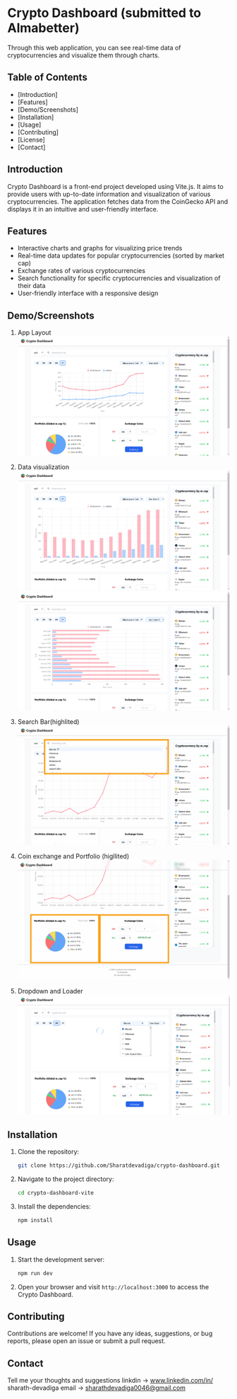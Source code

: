 # Crypto Dashboard (submitted to Almabetter)

Through this web application, you can see real-time data of cryptocurrencies and visualize them through charts.

## Table of Contents

- [Introduction]
- [Features]
- [Demo/Screenshots]
- [Installation]
- [Usage]
- [Contributing]
- [License]
- [Contact]

## Introduction

Crypto Dashboard is a front-end project developed using Vite.js. It aims to provide users with up-to-date information and visualization of various cryptocurrencies. The application fetches data from the CoinGecko API and displays it in an intuitive and user-friendly interface.

## Features

- Interactive charts and graphs for visualizing price trends
- Real-time data updates for popular cryptocurrencies (sorted by market cap)
- Exchange rates of various cryptocurrencies
- Search functionality for specific cryptocurrencies and visualization of their data
- User-friendly interface with a responsive design

## Demo/Screenshots

1. App Layout
   ![App Layout](./screenshots/1.%20Layout.png)

2. Data visualization
   ![vertical bar chart](./screenshots/2.%20Data_Visualization.png)
   ![](./screenshots/2.%20Data_Visualization2.png)

3. Search Bar(highlited)
   ![Horizontal bar chart](./screenshots/3.%20SearchBar.png)

4. Coin exchange and Portfolio (higllited)
   ![Coin exchange and portfolio](./screenshots/4.%20CoinExchange_And_Portfolio.png)

5. Dropdown and Loader
   ![Dropdown and loader](./screenshots/5.%20DropDown_And_Loader.png)

## Installation

1. Clone the repository:

   ```bash
   git clone https://github.com/Sharatdevadiga/crypto-dashboard.git
   ```

2. Navigate to the project directory:

   ```bash
   cd crypto-dashboard-vite
   ```

3. Install the dependencies:

   ```bash
   npm install
   ```

## Usage

1. Start the development server:

   ```bash
   npm run dev
   ```

2. Open your browser and visit `http://localhost:3000` to access the Crypto Dashboard.

## Contributing

Contributions are welcome! If you have any ideas, suggestions, or bug reports, please open an issue or submit a pull request.

## Contact

Tell me your thoughts and suggestions
linkdin -> www.linkedin.com/in/
sharath-devadiga
email -> sharathdevadiga0046@gmail.com
